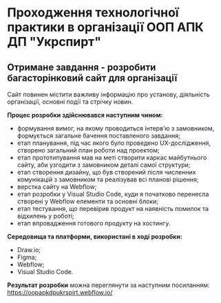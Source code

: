 #  Проходження технологічної практики в організації ООП АПК ДП "Укрспирт"
## Отримане завдання - розробити багасторінковий сайт для організації 
Сайт повинен містити важливу інформацію про установу, діяльність організації, основні події та стрічку новин.

**Процес розробки здійснювався наступним чином:**
- формування вимог, на якому проводиться інтерв’ю з замовником, формується загальне бачення поставленого завдання;
- етап планування, під час якого було проведено UX-дослідження, створено загальний план роботи над проектом;
- етап прототипування мав на меті створити каркас майбутнього сайту, аби узгодити з замовником деталі самої структури;
- етап створення дизайну, що був створений після численних комунікацій з замовником та реалізував всі планові рішення;
- верстка сайту на Webflow;
- етап розробки у Visual Studio Code, куди я початково перенесла створені у Webflow елементи та основні блоки;
- етап тестування, що перевірив продукт на наявність помилок та відхилень у роботі;
- етап впровадження готового продукту на хостингу.

**Середовища та платформи, використані в ході розробки:**
- Draw.io;
- Figma;
- Webflow;
- Visual Studio Code.


**Результат розробки** можна переглянути за наступним посиланням: 
https://oopapkdpukrspirt.webflow.io/


